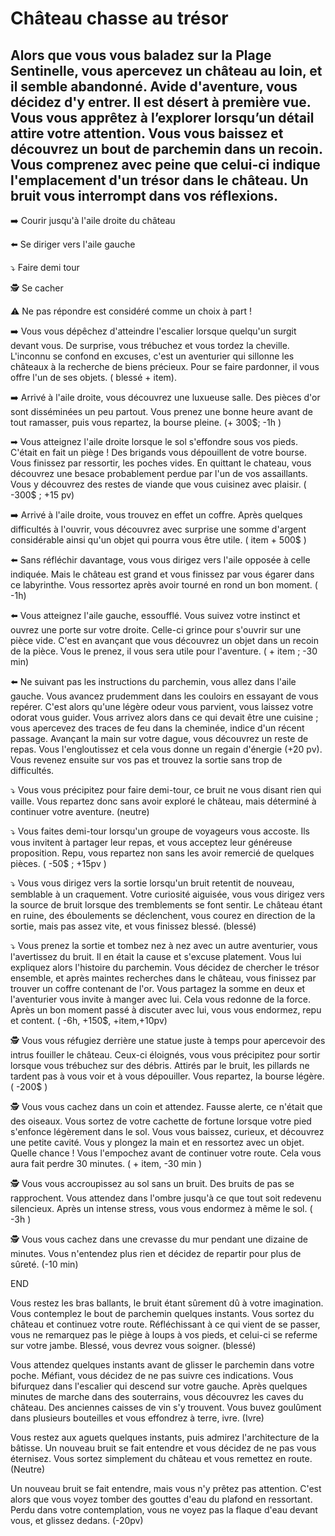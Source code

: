 # Château chasse au trésor
## Alors que vous vous baladez sur la Plage Sentinelle, vous apercevez un château au loin, et il semble abandonné. Avide d'aventure, vous décidez d'y entrer. Il est désert à première vue. Vous vous apprêtez à l’explorer lorsqu’un détail attire votre attention. Vous vous baissez et découvrez un bout de parchemin dans un recoin. Vous comprenez avec peine que celui-ci indique l'emplacement d'un trésor dans le château. Un bruit vous interrompt dans vos réflexions. 

➡️ Courir jusqu'à l'aile droite du château

⬅️ Se diriger vers l'aile gauche

⤵️ Faire demi tour

🕵️ Se cacher

⚠ Ne pas répondre est considéré comme un choix à part ! 

➡️ Vous vous dépêchez d'atteindre l'escalier lorsque quelqu'un surgit devant vous. De surprise, vous trébuchez et vous tordez la cheville. L'inconnu se confond en excuses, c'est un aventurier qui sillonne les châteaux à la recherche de biens précieux. Pour se faire pardonner, il vous offre l'un de ses objets. ( blessé + item).

➡️ Arrivé à l'aile droite, vous découvrez une luxueuse salle. Des pièces d'or sont disséminées un peu partout. Vous prenez une bonne heure avant de tout ramasser, puis vous repartez, la bourse pleine. (+ 300$; -1h )

➡ Vous atteignez l'aile droite lorsque le sol s'effondre sous vos pieds. C'était en fait un piège ! Des brigands vous dépouillent de votre bourse. Vous finissez par ressortir, les poches vides. En quittant le chateau, vous découvrez une besace probablement perdue par l'un de vos assaillants. Vous y découvrez des restes de viande que vous cuisinez avec plaisir.
( -300$ ; +15 pv)

➡️ Arrivé à l'aile droite, vous trouvez en effet un coffre. Après quelques difficultés à l'ouvrir, vous découvrez avec surprise une somme d'argent considérable ainsi qu'un objet qui pourra vous être utile. ( item + 500$ )


⬅️ Sans réfléchir davantage, vous vous dirigez vers l'aile opposée à celle indiquée. Mais le château est grand et vous finissez par vous égarer dans ce labyrinthe. Vous ressortez après avoir tourné en rond un bon moment. ( -1h)

⬅️ Vous atteignez l'aile gauche, essoufflé. Vous suivez votre instinct et ouvrez une porte sur votre droite. Celle-ci grince pour s'ouvrir sur une pièce vide. C'est en avançant que vous découvrez un objet dans un recoin de la pièce. Vous le prenez, il vous sera utile pour l'aventure. ( + item ; -30 min)

⬅️ Ne suivant pas les instructions du parchemin, vous allez dans l'aile gauche. Vous avancez prudemment dans les couloirs en essayant de vous repérer. C'est alors qu'une légère odeur vous parvient, vous laissez votre odorat vous guider. Vous arrivez alors dans ce qui devait être une cuisine ; vous apercevez des traces de feu dans la cheminée, indice d'un récent passage. Avançant la main sur votre dague, vous découvrez un reste de repas. Vous l'engloutissez et cela vous donne un regain d'énergie (+20 pv). Vous revenez ensuite sur vos pas et trouvez la sortie sans trop de difficultés.


⤵️ Vous vous précipitez pour faire demi-tour, ce bruit ne vous disant rien qui vaille. Vous repartez donc sans avoir exploré le château, mais déterminé à continuer votre aventure. (neutre)

⤵️ Vous faites demi-tour lorsqu'un groupe de voyageurs vous accoste. Ils vous invitent à partager leur repas, et vous acceptez leur généreuse proposition. Repu, vous repartez non sans les avoir remercié de quelques pièces. ( -50$ ; +15pv )

⤵️ Vous vous dirigez vers la sortie lorsqu'un bruit retentit de nouveau, semblable à un craquement. Votre curiosité aiguisée, vous vous dirigez vers la source de bruit lorsque des tremblements se font sentir. Le château étant en ruine, des éboulements se déclenchent, vous courez en direction de la sortie, mais pas assez vite, et vous finissez blessé. (blessé)

⤵️ Vous prenez la sortie et tombez nez à nez avec un autre aventurier, vous l'avertissez du bruit. Il en était la cause et s'excuse platement. Vous lui expliquez alors l'histoire du parchemin. Vous décidez de chercher le trésor ensemble, et après maintes recherches dans le château, vous finissez par trouver un coffre contenant de l'or. Vous partagez la somme en deux et l'aventurier vous invite à manger avec lui. Cela vous redonne de la force. Après un bon moment passé à discuter avec lui, vous vous endormez, repu et content. ( -6h, +150$, +item,+10pv)


🕵️ Vous vous réfugiez derrière une statue juste à temps pour apercevoir des intrus fouiller le château. Ceux-ci éloignés, vous vous précipitez pour sortir lorsque vous trébuchez sur des débris. Attirés par le bruit, les pillards ne tardent pas à vous voir et à vous dépouiller. Vous repartez, la bourse légère. ( -200$ )

🕵️ Vous vous cachez dans un coin et attendez. Fausse alerte, ce n'était que des oiseaux. Vous sortez de votre cachette de fortune lorsque votre pied s'enfonce légèrement dans le sol. Vous vous baissez, curieux, et découvrez une petite cavité. Vous y plongez la main et en ressortez avec un objet. Quelle chance ! Vous l'empochez avant de continuer votre route. Cela vous aura fait perdre 30 minutes. ( + item, -30 min )

🕵️ Vous vous accroupissez au sol sans un bruit. Des bruits de pas se rapprochent. Vous attendez dans l'ombre jusqu'à ce que tout soit redevenu silencieux. Après un intense stress, vous vous endormez à même le sol. ( -3h )

🕵️ Vous vous cachez dans une crevasse du mur pendant une dizaine de minutes. Vous n'entendez plus rien et décidez de repartir pour plus de sûreté. (-10 min)

END 

Vous restez les bras ballants, le bruit étant sûrement dû à votre imagination. Vous contemplez le bout de parchemin quelques instants. Vous sortez du château et continuez votre route. Réfléchissant à ce qui vient de se passer, vous ne remarquez pas le piège à loups à vos pieds, et celui-ci se referme sur votre jambe. Blessé, vous devrez vous soigner. (blessé)

Vous attendez quelques instants avant de glisser le parchemin dans votre poche. Méfiant, vous décidez de ne pas suivre ces indications. Vous bifurquez dans l'escalier qui descend sur votre gauche. Après quelques minutes de marche dans des souterrains, vous découvrez les caves du château. Des anciennes caisses de vin s'y trouvent. Vous buvez goulûment dans plusieurs bouteilles et vous effondrez à terre, ivre. (Ivre)

Vous restez aux aguets quelques instants, puis admirez l'architecture de la bâtisse. Un nouveau bruit se fait entendre et vous décidez de ne pas vous éternisez. Vous sortez simplement du château et vous remettez en route. (Neutre)

Un nouveau bruit se fait entendre, mais vous n'y prêtez pas attention. C'est alors que vous voyez tomber des gouttes d'eau du plafond en ressortant. Perdu dans votre contemplation, vous ne voyez pas la flaque d'eau devant vous, et glissez dedans. (-20pv)
 




 





